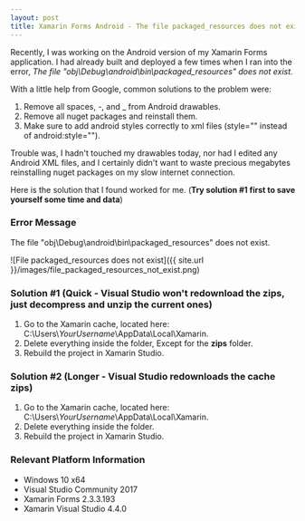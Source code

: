 ```yaml
---
layout: post
title: Xamarin Forms Android - The file packaged_resources does not exist.
---
```


Recently, I was working on the Android version of my Xamarin Forms application.  I had already built and deployed a few times when I ran into the error, _The file "obj\Debug\android\bin\packaged_resources" does not exist._

With a little help from Google, common solutions to the problem were:
1. Remove all spaces, -, and _ from Android drawables.
2. Remove all nuget packages and reinstall them.
3. Make sure to add android styles correctly to xml files (style="" instead of android:style="").

Trouble was, I hadn't touched my drawables today, nor had I edited any Android XML files, and I certainly didn't want to waste precious megabytes reinstalling nuget packages on my slow internet connection.

Here is the solution that I found worked for me. (**Try solution #1 first to save yourself some time and data**)

<!--more-->

### Error Message

The file "obj\Debug\android\bin\packaged_resources" does not exist.

![File packaged_resources does not exist]({{ site.url }}/images/file_packaged_resources_not_exist.png)

### Solution #1 (Quick - Visual Studio won't redownload the zips, just decompress and unzip the current ones)

1. Go to the Xamarin cache, located here: C:\Users\\_YourUsername_\\AppData\Local\Xamarin.
2. Delete everything inside the folder, Except for the **zips** folder.
3. Rebuild the project in Xamarin Studio.

### Solution #2 (Longer - Visual Studio redownloads the cache zips)

1. Go to the Xamarin cache, located here: C:\Users\\_YourUsername_\\AppData\Local\Xamarin.
2. Delete everything inside the folder.
3. Rebuild the project in Xamarin Studio.

### Relevant Platform Information
- Windows 10 x64
- Visual Studio Community 2017
- Xamarin Forms 2.3.3.193
- Xamarin Visual Studio 4.4.0